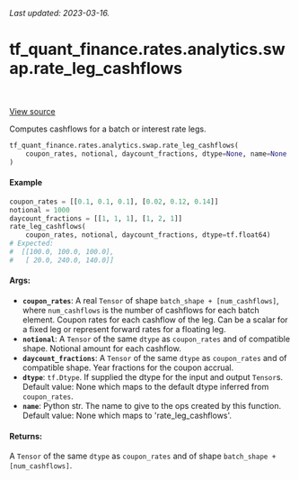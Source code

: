 <!--
This file is generated by a tool. Do not edit directly.
For open-source contributions the docs will be updated automatically.
-->

*Last updated: 2023-03-16.*

<div itemscope itemtype="http://developers.google.com/ReferenceObject">
<meta itemprop="name" content="tf_quant_finance.rates.analytics.swap.rate_leg_cashflows" />
<meta itemprop="path" content="Stable" />
</div>

# tf_quant_finance.rates.analytics.swap.rate_leg_cashflows

<!-- Insert buttons and diff -->

<table class="tfo-notebook-buttons tfo-api" align="left">
</table>

<a target="_blank" href="https://github.com/google/tf-quant-finance/blob/master/tf_quant_finance/rates/analytics/swap.py">View source</a>



Computes cashflows for a batch or interest rate legs.

```python
tf_quant_finance.rates.analytics.swap.rate_leg_cashflows(
    coupon_rates, notional, daycount_fractions, dtype=None, name=None
)
```



<!-- Placeholder for "Used in" -->

#### Example
```python
coupon_rates = [[0.1, 0.1, 0.1], [0.02, 0.12, 0.14]]
notional = 1000
daycount_fractions = [[1, 1, 1], [1, 2, 1]]
rate_leg_cashflows(
    coupon_rates, notional, daycount_fractions, dtype=tf.float64)
# Expected:
#  [[100.0, 100.0, 100.0],
#   [ 20.0, 240.0, 140.0]]
```

#### Args:


* <b>`coupon_rates`</b>: A real `Tensor` of shape `batch_shape + [num_cashflows]`,
  where `num_cashflows` is the number of cashflows for each batch element.
  Coupon rates for each cashflow of the leg. Can be a scalar for a fixed
  leg or represent forward rates for a floating leg.
* <b>`notional`</b>: A `Tensor` of the same `dtype` as `coupon_rates` and of
  compatible shape. Notional amount for each cashflow.
* <b>`daycount_fractions`</b>: A `Tensor` of the same `dtype` as `coupon_rates` and of
  compatible shape. Year fractions for the coupon accrual.
* <b>`dtype`</b>: `tf.Dtype`. If supplied the dtype for the input and output `Tensor`s.
  Default value: None which maps to the default dtype inferred from
  `coupon_rates`.
* <b>`name`</b>: Python str. The name to give to the ops created by this function.
  Default value: None which maps to 'rate_leg_cashflows'.


#### Returns:

A `Tensor` of the same `dtype` as `coupon_rates` and of shape
`batch_shape + [num_cashflows]`.
